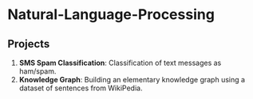 # Natural-Language-Processing

## Projects

1. **SMS Spam Classification**: Classification of text messages as ham/spam.
2. **Knowledge Graph**: Building an elementary knowledge graph using a dataset of sentences from WikiPedia.
